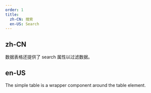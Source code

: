 ```yaml
---
order: 1
title:
  zh-CN: 搜索
  en-US: Search
---
```


## zh-CN

数据表格还提供了 search 属性以过滤数据。

## en-US

The simple table is a wrapper component around the table element.
